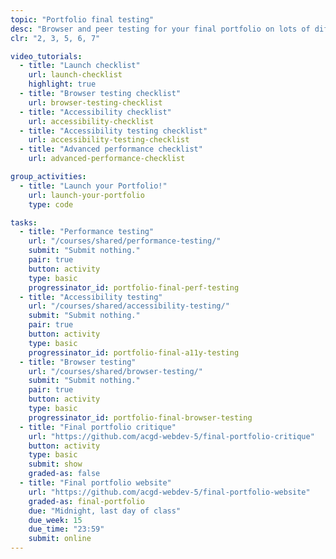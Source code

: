 ```yaml
---
topic: "Portfolio final testing"
desc: "Browser and peer testing for your final portfolio on lots of different devices and in lots of situations."
clr: "2, 3, 5, 6, 7"

video_tutorials:
  - title: "Launch checklist"
    url: launch-checklist
    highlight: true
  - title: "Browser testing checklist"
    url: browser-testing-checklist
  - title: "Accessibility checklist"
    url: accessibility-checklist
  - title: "Accessibility testing checklist"
    url: accessibility-testing-checklist
  - title: "Advanced performance checklist"
    url: advanced-performance-checklist

group_activities:
  - title: "Launch your Portfolio!"
    url: launch-your-portfolio
    type: code

tasks:
  - title: "Performance testing"
    url: "/courses/shared/performance-testing/"
    submit: "Submit nothing."
    pair: true
    button: activity
    type: basic
    progressinator_id: portfolio-final-perf-testing
  - title: "Accessibility testing"
    url: "/courses/shared/accessibility-testing/"
    submit: "Submit nothing."
    pair: true
    button: activity
    type: basic
    progressinator_id: portfolio-final-a11y-testing
  - title: "Browser testing"
    url: "/courses/shared/browser-testing/"
    submit: "Submit nothing."
    pair: true
    button: activity
    type: basic
    progressinator_id: portfolio-final-browser-testing
  - title: "Final portfolio critique"
    url: "https://github.com/acgd-webdev-5/final-portfolio-critique"
    button: activity
    type: basic
    submit: show
    graded-as: false
  - title: "Final portfolio website"
    url: "https://github.com/acgd-webdev-5/final-portfolio-website"
    graded-as: final-portfolio
    due: "Midnight, last day of class"
    due_week: 15
    due_time: "23:59"
    submit: online
---
```

